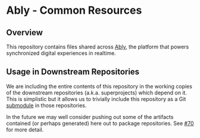 # Ably - Common Resources

## Overview

This repository contains files shared across [Ably](https://www.ably.com),
the platform that powers synchronized digital experiences in realtime.

## Usage in Downstream Repositories

We are including the entire contents of this repository in the working copies of the downstream repositories (a.k.a. superprojects) which depend on it. This is simplistic but it allows us to trivially include this repository as a Git [submodule](https://git-scm.com/docs/gitsubmodules) in those repositories.

In the future we may well consider pushing out some of the artifacts contained (or perhaps generated) here out to package repositories.
See [#70](https://github.com/ably/ably-common/issues/70) for more detail.
